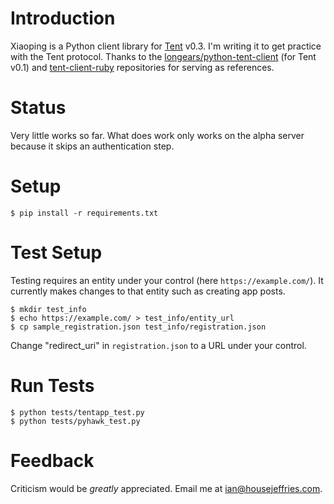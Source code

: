 # Introduction

Xiaoping is a Python client library for [Tent](https://tent.io) v0.3. I'm writing it to get practice with the Tent protocol. Thanks to the [longears/python-tent-client](https://github.com/longears/python-tent-client) (for Tent v0.1) and [tent-client-ruby](https://github.com/tent/tent-client-ruby) repositories for serving as references.

# Status

Very little works so far. What does work only works on the alpha server because it skips an authentication step.

# Setup

    $ pip install -r requirements.txt

# Test Setup

Testing requires an entity under your control (here `https://example.com/`). It currently makes changes to that entity such as creating app posts.

    $ mkdir test_info
    $ echo https://example.com/ > test_info/entity_url
    $ cp sample_registration.json test_info/registration.json

Change "redirect_uri" in `registration.json` to a URL under your control.

# Run Tests

    $ python tests/tentapp_test.py
    $ python tests/pyhawk_test.py

# Feedback

Criticism would be *greatly* appreciated. Email me at [ian@housejeffries.com](mailto:ian@housejeffries.com).
